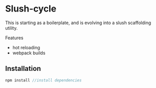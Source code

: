 # Slush-cycle

This is starting as a boilerplate, and is evolving into a slush scaffolding utility.

Features
- hot reloading
- webpack builds

## Installation

```javascript
npm install //install dependencies
```

